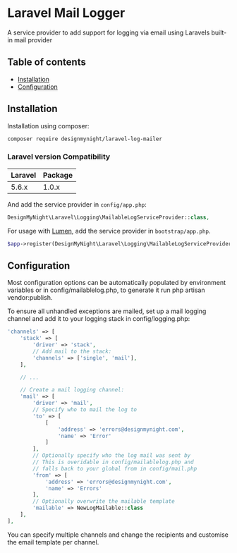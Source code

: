 Laravel Mail Logger
===============

A service provider to add support for logging via email using Laravels built-in mail provider

Table of contents
-----------------
* [Installation](#installation)
* [Configuration](#configuration)

Installation
------------

Installation using composer:

```sh
composer require designmynight/laravel-log-mailer
```

### Laravel version Compatibility

 Laravel  | Package |
:---------|:--------|
 5.6.x    | 1.0.x   |

And add the service provider in `config/app.php`:

```php
DesignMyNight\Laravel\Logging\MailableLogServiceProvider::class,
```

For usage with [Lumen](http://lumen.laravel.com), add the service provider in `bootstrap/app.php`.

```php
$app->register(DesignMyNight\Laravel\Logging\MailableLogServiceProvider::class);
```

Configuration
------------

Most configuration options can be automatically populated by environment variables or in config/mailablelog.php, to generate it run php artisan vendor:publish.

To ensure all unhandled exceptions are mailed, set up a mail logging channel and add it to your logging stack in config/logging.php:

```php
'channels' => [
    'stack' => [
        'driver' => 'stack',
        // Add mail to the stack:
        'channels' => ['single', 'mail'],
    ],

    // ...

    // Create a mail logging channel:
    'mail' => [
        'driver' => 'mail',
        // Specify who to mail the log to
        'to' => [
            [
                'address' => 'errors@designmynight.com',
                'name' => 'Error'
            ]
        ],
        // Optionally specify who the log mail was sent by
        // This is overidable in config/mailablelog.php and
        // falls back to your global from in config/mail.php
        'from' => [
            'address' => 'errors@designmynight.com',
            'name' => 'Errors'
        ],
        // Optionally overwrite the mailable template
        'mailable' => NewLogMailable::class
    ],
],
```

You can specify multiple channels and change the recipients and customise the email template per channel.

